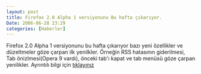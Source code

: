 ```yaml
---
layout: post
title: Firefox 2.0 Alpha 1 versiyonunu Bu hafta çıkarıyor.
Date: 2006-06-28 23:29
categories: [Haberler]
---
```


Firefox 2.0 Alpha 1 versiyonunu bu hafta çıkarıyor bazı yeni özellikler
ve düzeltmeler göze çarpan ilk yenilkler. Örneğin RSS hatasının
giderilmesi, Tab önizlmesi(Opera 9 vardı), önceki tab'ı kapat ve tab
menüsü göze çarpan yenilikler. Ayrıntılı bilgi için [tıklayınız][]

  [tıklayınız]: http://wiki.mozilla.org/Firefox2/StatusMeetings/2006-03-07#Alpha_1_Status
